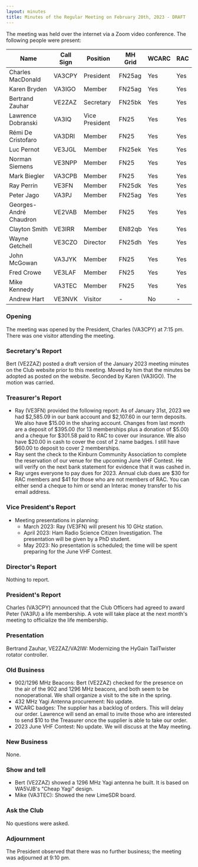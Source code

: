 ```yaml
---
layout: minutes
title: Minutes of the Regular Meeting on February 20th, 2023 - DRAFT
---
```

The meeting was held over the internet via a Zoom video conference.
The following people were present:

| Name                   | Call Sign  | Position         | MH Grid | WCARC | RAC |
|------------------------|------------|------------------|---------|-------|-----|
| Charles MacDonald      | VA3CPY     | President        | FN25ag  | Yes   | Yes |
| Karen Bryden           | VA3IGO     | Member           | FN25ag  | Yes   | Yes |
| Bertrand Zauhar        | VE2ZAZ     | Secretary        | FN25bk  | Yes   | Yes |
| Lawrence Dobranski     | VA3IQ      | Vice President   | FN25    | Yes   | Yes |
| Rémi De Cristofaro     | VA3DRI     | Member           | FN25    | Yes   | Yes |
| Luc Pernot             | VE3JGL     | Member           | FN25ek  | Yes   | Yes |
| Norman Siemens         | VE3NPP     | Member           | FN25    | Yes   | Yes |
| Mark Biegler           | VA3CPB     | Member           | FN25    | Yes   | Yes |
| Ray Perrin             | VE3FN      | Member           | FN25dk  | Yes   | Yes |
| Peter Jago             | VA3PJ      | Member           | FN25ag  | Yes   | Yes |
| Georges-André Chaudron | VE2VAB     | Member           | FN25    | Yes   | Yes |
| Clayton Smith          | VE3IRR     | Member           | EN82qb  | Yes   | Yes |
| Wayne Getchell         | VE3CZO     | Director         | FN25dh  | Yes   | Yes |
| John McGowan           | VA3JYK     | Member           | FN25    | Yes   | Yes |
| Fred Crowe             | VE3LAF     | Member           | FN25    | Yes   | Yes |
| Mike Kennedy           | VA3TEC     | Member           | FN25    | Yes   | Yes |
| Andrew Hart            | VE3NVK     | Visitor          |  -      | No    |  -  |

### Opening
The meeting was opened by the President, Charles (VA3CPY) at 7:15 pm.
There was one visitor attending the meeting.

### Secretary's Report
Bert (VE2ZAZ) posted a draft version of the January 2023 meeting minutes on the Club website prior to this meeting. Moved by him that the minutes be adopted as posted on the website. Seconded by Karen (VA3IGO). The motion was carried.

### Treasurer's Report
- Ray (VE3FN) provided the following report: As of January 31st, 2023 we had $2,585.09 in our bank account and $2,107.60 in our term deposits. We also have $15.00 in the sharing account. Changes from last month are a deposit of $395.00 (for 13 memberships plus a donation of $5.00) and a cheque for $301.58 paid to RAC to cover our insurance. We also have $20.00 in cash to cover the cost of 2 name badges. I still have $60.00 to deposit to cover 2 memberships.
- Ray sent the check to the Kinburn Community Association to complete the reservation of our venue for the upcoming June VHF Contest. He will verify on the next bank statement for evidence that it was cashed in.
- Ray urges everyone to pay dues for 2023. Annual club dues are $30 for RAC members and $41 for those who are not members of RAC. You can either send a cheque to him or send an Interac money transfer to his email address.

### Vice President's Report
- Meeting presentations in planning:
   - March 2023: Ray (VE3FN) will present his 10 GHz station.
   - April 2023: Ham Radio Science Citizen Investigation. The presentation will be given by a PhD student.
   - May 2023: No presentation is scheduled; the time will be spent preparing for the June VHF Contest.

### Director's Report
Nothing to report.

### President's Report
Charles (VA3CPY) announced that the Club Officers had agreed to award Peter (VA3PJ) a life membership. A vote will take place at the next month's meeting to officialize the life membership.

### Presentation
Bertrand Zauhar, VE2ZAZ/VA2IW: Modernizing the HyGain TailTwister rotator controller.

### Old Business
- 902/1296 MHz Beacons: Bert (VE2ZAZ) checked for the presence on the air of the 902 and 1296 MHz beacons, and both seem to be nonoperational. We shall organize a visit to the site in the spring.
- 432 MHz Yagi Antenna procurement: No update.
- WCARC badges: The supplier has a backlog of orders. This will delay our order. Lawrence will send an email to invite those who are interested to send $10 to the Treasurer once the supplier is able to take our order.
- 2023 June VHF Contest: No update. We will discuss at the May meeting.

### New Business
None.

### Show and tell
- Bert (VE2ZAZ) showed a 1296 MHz Yagi antenna he built. It is based on WA5VJB's "Cheap Yagi" design.
- Mike (VA3TEC): Showed the new LimeSDR board.

### Ask the Club
No questions were asked.

### Adjournment
The President observed that there was no further business; the meeting was adjourned at 9:10 pm.
